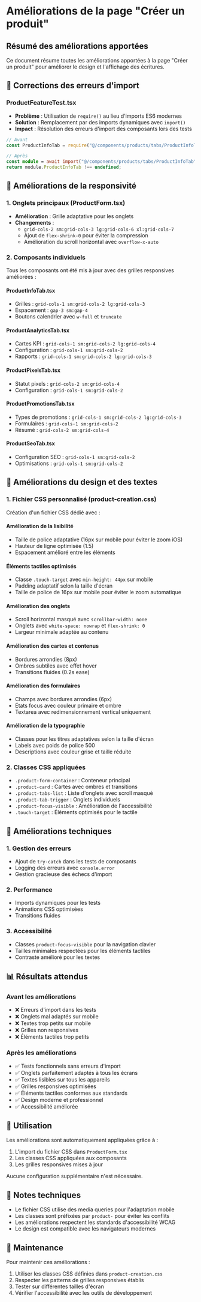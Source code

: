 # Améliorations de la page "Créer un produit"

## Résumé des améliorations apportées

Ce document résume toutes les améliorations apportées à la page "Créer un produit" pour améliorer le design et l'affichage des écritures.

## 🐛 Corrections des erreurs d'import

### ProductFeatureTest.tsx
- **Problème** : Utilisation de `require()` au lieu d'imports ES6 modernes
- **Solution** : Remplacement par des imports dynamiques avec `import()`
- **Impact** : Résolution des erreurs d'import des composants lors des tests

```typescript
// Avant
const ProductInfoTab = require("@/components/products/tabs/ProductInfoTab").ProductInfoTab;

// Après
const module = await import("@/components/products/tabs/ProductInfoTab");
return module.ProductInfoTab !== undefined;
```

## 📱 Améliorations de la responsivité

### 1. Onglets principaux (ProductForm.tsx)
- **Amélioration** : Grille adaptative pour les onglets
- **Changements** :
  - `grid-cols-2 sm:grid-cols-3 lg:grid-cols-6 xl:grid-cols-7`
  - Ajout de `flex-shrink-0` pour éviter la compression
  - Amélioration du scroll horizontal avec `overflow-x-auto`

### 2. Composants individuels
Tous les composants ont été mis à jour avec des grilles responsives améliorées :

#### ProductInfoTab.tsx
- Grilles : `grid-cols-1 sm:grid-cols-2 lg:grid-cols-3`
- Espacement : `gap-3 sm:gap-4`
- Boutons calendrier avec `w-full` et `truncate`

#### ProductAnalyticsTab.tsx
- Cartes KPI : `grid-cols-1 sm:grid-cols-2 lg:grid-cols-4`
- Configuration : `grid-cols-1 sm:grid-cols-2`
- Rapports : `grid-cols-1 sm:grid-cols-2 lg:grid-cols-3`

#### ProductPixelsTab.tsx
- Statut pixels : `grid-cols-2 sm:grid-cols-4`
- Configuration : `grid-cols-1 sm:grid-cols-2`

#### ProductPromotionsTab.tsx
- Types de promotions : `grid-cols-1 sm:grid-cols-2 lg:grid-cols-3`
- Formulaires : `grid-cols-1 sm:grid-cols-2`
- Résumé : `grid-cols-2 sm:grid-cols-4`

#### ProductSeoTab.tsx
- Configuration SEO : `grid-cols-1 sm:grid-cols-2`
- Optimisations : `grid-cols-1 sm:grid-cols-2`

## 🎨 Améliorations du design et des textes

### 1. Fichier CSS personnalisé (product-creation.css)
Création d'un fichier CSS dédié avec :

#### Amélioration de la lisibilité
- Taille de police adaptative (16px sur mobile pour éviter le zoom iOS)
- Hauteur de ligne optimisée (1.5)
- Espacement amélioré entre les éléments

#### Éléments tactiles optimisés
- Classe `.touch-target` avec `min-height: 44px` sur mobile
- Padding adaptatif selon la taille d'écran
- Taille de police de 16px sur mobile pour éviter le zoom automatique

#### Amélioration des onglets
- Scroll horizontal masqué avec `scrollbar-width: none`
- Onglets avec `white-space: nowrap` et `flex-shrink: 0`
- Largeur minimale adaptée au contenu

#### Amélioration des cartes et contenus
- Bordures arrondies (8px)
- Ombres subtiles avec effet hover
- Transitions fluides (0.2s ease)

#### Amélioration des formulaires
- Champs avec bordures arrondies (6px)
- États focus avec couleur primaire et ombre
- Textarea avec redimensionnement vertical uniquement

#### Amélioration de la typographie
- Classes pour les titres adaptatives selon la taille d'écran
- Labels avec poids de police 500
- Descriptions avec couleur grise et taille réduite

### 2. Classes CSS appliquées
- `.product-form-container` : Conteneur principal
- `.product-card` : Cartes avec ombres et transitions
- `.product-tabs-list` : Liste d'onglets avec scroll masqué
- `.product-tab-trigger` : Onglets individuels
- `.product-focus-visible` : Amélioration de l'accessibilité
- `.touch-target` : Éléments optimisés pour le tactile

## 🔧 Améliorations techniques

### 1. Gestion des erreurs
- Ajout de `try-catch` dans les tests de composants
- Logging des erreurs avec `console.error`
- Gestion gracieuse des échecs d'import

### 2. Performance
- Imports dynamiques pour les tests
- Animations CSS optimisées
- Transitions fluides

### 3. Accessibilité
- Classes `product-focus-visible` pour la navigation clavier
- Tailles minimales respectées pour les éléments tactiles
- Contraste amélioré pour les textes

## 📊 Résultats attendus

### Avant les améliorations
- ❌ Erreurs d'import dans les tests
- ❌ Onglets mal adaptés sur mobile
- ❌ Textes trop petits sur mobile
- ❌ Grilles non responsives
- ❌ Éléments tactiles trop petits

### Après les améliorations
- ✅ Tests fonctionnels sans erreurs d'import
- ✅ Onglets parfaitement adaptés à tous les écrans
- ✅ Textes lisibles sur tous les appareils
- ✅ Grilles responsives optimisées
- ✅ Éléments tactiles conformes aux standards
- ✅ Design moderne et professionnel
- ✅ Accessibilité améliorée

## 🚀 Utilisation

Les améliorations sont automatiquement appliquées grâce à :
1. L'import du fichier CSS dans `ProductForm.tsx`
2. Les classes CSS appliquées aux composants
3. Les grilles responsives mises à jour

Aucune configuration supplémentaire n'est nécessaire.

## 📝 Notes techniques

- Le fichier CSS utilise des media queries pour l'adaptation mobile
- Les classes sont préfixées par `product-` pour éviter les conflits
- Les améliorations respectent les standards d'accessibilité WCAG
- Le design est compatible avec les navigateurs modernes

## 🔄 Maintenance

Pour maintenir ces améliorations :
1. Utiliser les classes CSS définies dans `product-creation.css`
2. Respecter les patterns de grilles responsives établis
3. Tester sur différentes tailles d'écran
4. Vérifier l'accessibilité avec les outils de développement